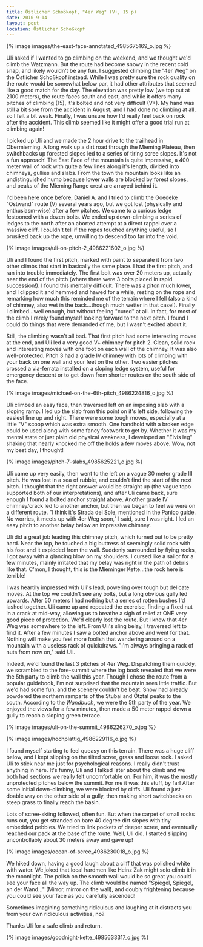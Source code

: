 ```yaml
---
title: Östlicher Schoßkopf, "4er Weg" (V+, 15 p)
date: 2010-9-14
layout: post
location: Östlicher Schoßkopf
---
```


{% image images/the-east-face-annotated_4985675169_o.jpg %}
  
Uli asked if I wanted to go climbing on the weekend, and we thought we'd
climb the Watzmann. But the route had become snowy in the recent cold snap,
and likely wouldn't be any fun. I suggested climbing the "4er Weg" on the
Östlicher Schoßkopf instead. While I was pretty sure the rock quality on
the route would be somewhat below par, it had other attributes that seemed
like a good match for the day. The elevation was pretty low (we top out
at 2100 meters), the route faces south and east, and while it offers many
pitches of climbing (15), it's bolted and not very difficult (V+). My hand
was still a bit sore from the accident in August, and I had done no climbing
at all, so I felt a bit weak. Finally, I was unsure how I'd really feel
back on rock after the accident. This climb seemed like it might offer
a good trial run at climbing again!
  
  
I picked up Uli and we made the 2 hour drive to the trailhead in Obermieming.
A long walk up a dirt road through the Mieming Plateau, then switchbacks
up forested slopes led to a series of tiring scree slopes. It's not a fun
approach! The East Face of the mountain is quite impressive, a 400 meter
wall of rock with quite a few lines along it's length, divided into chimneys,
gullies and slabs. From the town the mountain looks like an undistinguished
hump because lower walls are blocked by forest slopes, and peaks of the
Mieming Range crest are arrayed behind it.
  
  
I'd been here once before, Daniel A. and I tried to climb the Goedeke
"Ostwand" route (V) several years ago, but we got lost (physically and
enthusiasm-wise) after a few pitches. We came to a curious ledge festooned
with a dozen bolts. We ended up down-climbing a series of ledges to the
north after an aborted attempt at a direct rappel over a massive cliff.
I couldn't tell if the ropes touched anything useful, so I prusiked back
up the rope, unwilling to descend too far into the void.
  
  
{% image images/uli-on-pitch-2_4986221602_o.jpg %}
  
  
Uli and I found the first pitch, marked with paint to separate it from
two other climbs that start in basically the same place. I had the first
pitch, and ran into trouble immediately. The first bolt was over 20 meters
up, actually near the end of the pitch (where there were 3 bolts placed
in rapid succession!). I found this mentally difficult. There was a piton
much lower, and I clipped it and hemmed and hawed for a while, resting
on the rope and remarking how much this reminded me of the terrain where
I fell (also a kind of chimney, also wet in the back...though much wetter
in that case!). Finally I climbed...well enough, but without feeling "cured"
at all. In fact, for most of the climb I rarely found myself looking forward
to the next pitch. I found I could do things that were demanded of me,
but I wasn't excited about it.
  
  
Still, the climbing wasn't all bad. That first pitch had some interesting
moves at the end, and Uli led a very good V+ chimney for pitch 2\. Clean,
solid rock and interesting moves with one foot on each wall of the chimney.
It was also well-protected. Pitch 3 had a grade IV chimney with lots of
climbing with your back on one wall and your feet on the other. Two easier
pitches crossed a via-ferrata installed on a sloping ledge system, useful
for emergency descent or to get down from shorter routes on the south side
of the face.
  
  
{% image images/michael-on-the-6th-pitch_4986224816_o.jpg %}
  
  
Uli climbed an easy face, then traversed left on an imposing slab with
a sloping ramp. I led up the slab from this point on it's left side, following
the easiest line up and right. There were some tough moves, especially
at a little "V" scoop which was extra smooth. One handhold with a broken
edge could be used along with some fancy footwork to get by. Whether it
was my mental state or just plain old physical weakness, I developed an
"Elvis leg" shaking that nearly knocked me off the holds a few moves above.
Wow, not my best day, I thought!
  
  
{% image images/pitch-7-slabs_4985625221_o.jpg %}
  
  
Uli came up very easily, then went to the left on a vague 30 meter grade
III pitch. He was lost in a sea of rubble, and couldn't find the start
of the next pitch. I thought that the right answer would be straight up
(the vague topo supported both of our interpretations), and after Uli came
back, sure enough I found a bolted anchor straight above. Another grade
IV chimney/crack led to another anchor, but then we began to feel we were
on a different route. "I think it's Strada del Sole, mentioned in the Panico
guide. No worries, it meets up with 4er Weg soon," I said, sure I was right.
I led an easy pitch to another belay below an impressive chimney.
  
  
Uli did a great job leading this chimney pitch, which turned out to be
pretty hard. Near the top, he touched a big buttress of seemingly solid
rock with his foot and it exploded from the wall. Suddenly surrounded by
flying rocks, I got away with a glancing blow on my shoulders. I cursed
like a sailor for a few minutes, mainly irritated that my belay was right
in the path of debris like that. C'mon, I thought, this is the Mieminger
Kette...the rock here is terrible!
  
  
I was heartily impressed with Uli's lead, powering over tough but delicate
moves. At the top we couldn't see any bolts, but a long obvious gully led
upwards. After 50 meters I had nothing but a series of rotten bushes I'd
lashed together. Uli came up and repeated the exercise, finding a fixed
nut in a crack at mid-way, allowing us to breathe a sigh of relief at ONE
very good piece of protection. We'd clearly lost the route. But I knew
that 4er Weg was somewhere to the left. From Uli's sling belay, I traversed
left to find it. After a few minutes I saw a bolted anchor above and went
for that. Nothing will make you feel more foolish that wandering around
on a mountain with a useless rack of quickdraws. "I'm always bringing a
rack of nuts from now on," said Uli.
  
  
Indeed, we'd found the last 3 pitches of 4er Weg. Dispatching them quickly,
we scrambled to the fore-summit where the log book revealed that we were
the 5th party to climb the wall this year. Though I chose the route from
a popular guidebook, I'm not surprised that the mountain sees little traffic.
But we'd had some fun, and the scenery couldn't be beat. Snow had already
powdered the northern ramparts of the Stubai and Ötztal peaks to the south.
According to the _Wandbuch_, we were the 5th party of the year. We
enjoyed the views for a few minutes, then made a 50 meter rappel down a
gully to reach a sloping green terrace.
  
  
{% image images/uli-on-the-summit_4986226270_o.jpg %}
  
{% image images/hochplattig_4986229116_o.jpg %}
  
  
I found myself starting to feel queasy on this terrain. There was a huge
cliff below, and I kept slipping on the tilted scree, grass and loose rock.
I asked Uli to stick near me just for psychological reasons. I really didn't
trust anything in here. It's funny, Uli and I talked later about the climb
and we both had sections we really felt uncomfortable on. For him, it was
the mostly unprotected pitches below the summit. For me it was this stuff,
by far! After some initial down-climbing, we were blocked by cliffs. Uli
found a just-doable way on the other side of a gully, then making short
switchbacks on steep grass to finally reach the basin.
  
  
Lots of scree-skiing followed, often fun. But when the carpet of small
rocks runs out, you get stranded on bare 40 degree dirt slopes with tiny
embedded pebbles. We tried to link pockets of deeper scree, and eventually
reached our pack at the base of the route. Well, Uli did. I started slipping
uncontrollably about 30 meters away and gave up!
  
  
{% image images/ocean-of-scree_4986230018_o.jpg %}
  
  
We hiked down, having a good laugh about a cliff that was polished white
with water. We joked that local hardmen like Heinz Zak might solo climb
it in the moonlight. The polish on the smooth wall would be so great you
could see your face all the way up. The climb would be named "Spiegel,
Spiegel, an der Wand..." (Mirror, mirror on the wall), and doubly frightening
because you could see your face as you carefully ascended!
  
  
Sometimes imagining something ridiculous and laughing at it distracts
you from your own ridiculous activities, no?
  
  
Thanks Uli for a safe climb and return.
  
{% image images/goodnight-kette_4985633317_o.jpg %}
  
  
